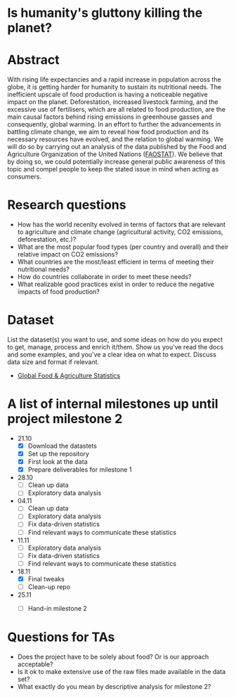 # Is humanity's gluttony killing the planet?

# Abstract
With rising life expectancies and a rapid increase in population across the globe, it is getting harder for humanity to sustain its nutritional needs. The inefficient upscale of food production is having a noticeable negative impact on the planet. Deforestation, increased livestock farming, and the excessive use of fertilisers, which are all related to food production, are the main causal factors behind rising emissions in greenhouse gasses and consequently, global warming. In an effort to further the advancements in battling climate change, we aim to reveal how food production and its necessary resources have evolved, and the relation to global warming. We will do so by carrying out an analysis of the data published by the Food and Agriculture Organization of the United Nations ([FAOSTAT](http://www.fao.org/faostat/en/#home)). We believe that by doing so, we could potentially increase general public awareness of this topic and compel people to keep the stated issue in mind when acting as consumers.

# Research questions
- How has the world recenlty evolved in terms of factors that are relevant to agriculture and climate change (agricultural activity, CO2 emissions, deforestation, etc.)?
- What are the most popular food types (per country and overall) and their relative impact on CO2 emissions?
- What countries are the most/least efficient in terms of meeting their nutritional needs?
- How do countries collaborate in order to meet these needs?
- What realizable good practices exist in order to reduce the negative impacts of food production?

# Dataset
List the dataset(s) you want to use, and some ideas on how do you expect to get, manage, process and enrich it/them. Show us you've read the docs and some examples, and you've a clear idea on what to expect. Discuss data size and format if relevant.
* [Global Food & Agriculture Statistics](https://www.kaggle.com/unitednations/global-food-agriculture-statistics)

# A list of internal milestones up until project milestone 2
* 21.10
    - [x] Download the datastets
    - [x] Set up the repository
    - [x] First look at the data
    - [x] Prepare deliverables for milestone 1
* 28.10
    - [ ] Clean up data
    - [ ] Exploratory data analysis
* 04.11
    - [ ] Clean up data
    - [ ] Exploratory data analysis
    - [ ] Fix data-driven statistics
    - [ ] Find relevant ways to communicate these statistics
* 11.11
    - [ ] Exploratory data analysis
    - [ ] Fix data-driven statistics
    - [ ] Find relevant ways to communicate these statistics
* 18.11
    - [x] Final tweaks
    - [ ] Clean-up repo
* 25.11
    - [ ] Hand-in milestone 2
  

# Questions for TAs
- Does the project have to be solely about food? Or is our approach acceptable?
- Is it ok to make extensive use of the raw files made available in the data set?
- What exactly do you mean by descriptive analysis for milestone 2?
